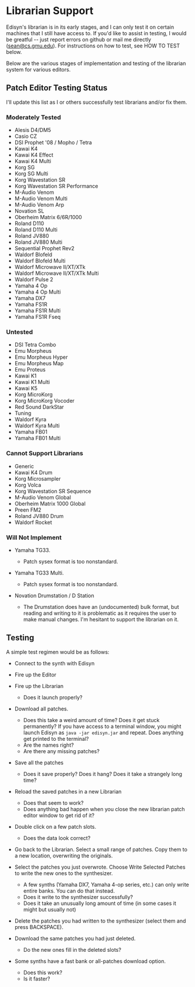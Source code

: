 # Librarian Support

Edisyn's librarian is in its early stages, and I can only test it on certain machines that I still have access to.  If you'd like to assist in testing, I would be greatful -- just report errors on github or mail me directly (sean@cs.gmu.edu).  For instructions on how to test, see HOW TO TEST below.

Below are the various stages of implementation and testing of the librarian system for various editors.

## Patch Editor Testing Status

I'll update this list as I or others successfully test librarians and/or fix them.

### Moderately Tested

* Alesis D4/DM5
* Casio CZ
* DSI Prophet '08 / Mopho / Tetra
* Kawai K4
* Kawai K4 Effect
* Kawai K4 Multi
* Korg SG
* Korg SG Multi
* Korg Wavestation SR
* Korg Wavestation SR Performance
* M-Audio Venom
* M-Audio Venom Multi
* M-Audio Venom Arp
* Novation SL
* Oberheim Matrix 6/6R/1000
* Roland D110
* Roland D110 Multi
* Roland JV880
* Roland JV880 Multi
* Sequential Prophet Rev2
* Waldorf Blofeld
* Waldorf Blofeld Multi
* Waldorf Microwave II/XT/XTk
* Waldorf Microwave II/XT/XTk Multi
* Waldorf Pulse 2
* Yamaha 4 Op
* Yamaha 4 Op Multi
* Yamaha DX7
* Yamaha FS1R
* Yamaha FS1R Multi
* Yamaha FS1R Fseq


### Untested

* DSI Tetra Combo
* Emu Morpheus
* Emu Morpheus Hyper
* Emu Morpheus Map
* Emu Proteus
* Kawai K1
* Kawai K1 Multi
* Kawai K5
* Korg MicroKorg
* Korg MicroKorg Vocoder
* Red Sound DarkStar
* Tuning
* Waldorf Kyra
* Waldorf Kyra Multi
* Yamaha FB01
* Yamaha FB01 Multi


### Cannot Support Librarians 

* Generic
* Kawai K4 Drum
* Korg Microsampler
* Korg Volca
* Korg Wavestation SR Sequence
* M-Audio Venom Global
* Oberheim Matrix 1000 Global
* Preen FM2
* Roland JV880 Drum
* Waldorf Rocket

### Will Not Implement

* Yamaha TG33.
  * Patch sysex format is too nonstandard.

* Yamaha TG33 Multi.
  * Patch sysex format is too nonstandard.

* Novation Drumstation / D Station
  * The Drumstation does have an (undocumented) bulk format, but reading and writing to it is problematic as it requires the user to make manual changes.  I'm hesitant to support the librarian on it.


## Testing

A simple test regimen would be as follows:

* Connect to the synth with Edisyn

* Fire up the Editor

* Fire up the Librarian
   * Does it launch properly?

* Download all patches.
   * Does this take a weird amount of time?  Does it get stuck permanently?  If you have access to a terminal window, you might launch Edisyn as `java -jar edisyn.jar` and repeat.  Does anything get printed to the terminal?
   * Are the names right?
   * Are there any missing patches?

* Save all the patches
   * Does it save properly?  Does it hang? Does it take a strangely long time?

* Reload the saved patches in a new Librarian
   * Does that seem to work?
   * Does anything bad happen when you close the new librarian patch editor window to get rid of it?

* Double click on a few patch slots.
   * Does the data look correct?

* Go back to the Librarian.  Select a small range of patches.  Copy them to a new location, overwriting the originals.

* Select the patches you just overwrote.   Choose Write Selected Patches to write the new ones to the synthesizer.
   * A few synths (Yamaha DX7, Yamaha 4-op series, etc.) can only write entire banks.  You can do that instead.
   * Does it write to the synthesizer successfully?
   * Does it take an unusually long amount of time (in some cases it might but usually not)

* Delete the patches you had written to the synthesizer (select them and press BACKSPACE).

* Download the same patches you had just deleted.  
   * Do the new ones fill in the deleted slots?

* Some synths have a fast bank or all-patches download option.
   * Does this work?
   * Is it faster?



